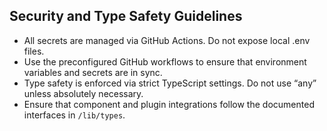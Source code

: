 ## Security and Type Safety Guidelines

- All secrets are managed via GitHub Actions. Do not expose local .env files.
- Use the preconfigured GitHub workflows to ensure that environment variables and secrets are in sync.
- Type safety is enforced via strict TypeScript settings. Do not use “any” unless absolutely necessary.
- Ensure that component and plugin integrations follow the documented interfaces in `/lib/types`.

